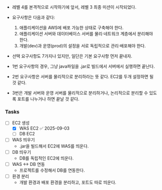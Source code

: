 - 레벨 4를 본격적으로 시작하기에 앞서, 레벨 3 최종 미션이 시작되었다.
- 요구사항은 다음과 같다:
	1. 애플리케이션을 AWS에 배포 가능한 상태로 구축해야 한다.
	2. 애플리케이션 서버와 데이터베이스 서버를 물리·네트워크 계층에서 분리해야 한다.
	3. 개발(dev)과 운영(prod)의 설정을 서로 독립적으로 관리·배포해야 한다.

- 선택 요구사항도 7가지나 있지만, 일단은 기본 요구사항 먼저 끝내자.
- 1번 요구사항의 경우, 그냥 java파일을 .jar로 빌드에서 서버에서 실행하면 끝난다.
- 2번 요구사항은 서버를 물리적으로 분리하라는 뜻 같다. EC2를 두개 설정하면 될 것 같다.
- 3번은 개발 서버와 운영 서버를 물리적으로 분리하거나, 논리적으로 분리할 수 있도록 포트를 나누거나 하면 끝날 것 같다.


### Tasks
 - [ ] EC2 생성
	 - [x] WAS EC2 ✅ 2025-09-03
	 - [ ] DB EC2
- [ ] WAS 띄우기
	- .jar을 빌드해서 EC2에 WAS를 띄운다.
- [ ] DB 띄우기
	- DB를 독립적인 EC2에 띄운다.
- [ ] WAS <-> DB 연동
	- 프로젝트를 수정해서 DB를 연동한다.
- [ ] 환경 분리
	- 개발 환경과 배포 환경을 분리하고, 포트도 따로 띄운다.